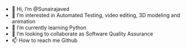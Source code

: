 - 👋 Hi, I’m @Sunairajaved
- 👀 I’m interested in Automated Testing, video editing, 3D modeling and animation
- 🌱 I’m currently learning Python
- 💞️ I’m looking to collaborate as Software Quality Assurance
- 📫 How to reach me Github

<!---
Sunairajaved/Sunairajaved is a ✨ special ✨ repository because its `README.md` (this file) appears on your GitHub profile.
You can click the Preview link to take a look at your changes.
--->
